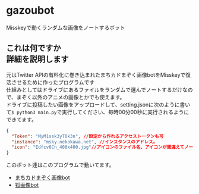 # gazoubot
Misskeyで動くランダムな画像をノートするボット
## これは何ですか<br>詳細を説明します
元はTwitter APIの有料化に巻き込まれたまちカドまぞく画像botをMisskeyで復活させるために作ったプログラムです<br>
仕組みとしてはドライブにあるファイルをランダムで選んでノートするだけなので、まぞく以外のアニメの画像とかでも使えます。<br>
ドライブに投稿したい画像をアップロードして、setting.jsonに次のように書いて`$ python3 main.py`で実行してください、毎時00分00秒に実行されるようにできてます。
```json
{
  "Token": "MyM1ssk3yT0k3n", //設定から作れるアクセストークンも可
  "instance": "msky.nekokawa.net", //インスタンスのアドレス。
  "icon": "Edfcv6Cn_400x400.jpg"//アイコンのファイル名、アイコンが間違えてノートされるのを防ぎます
}
```
このボット達はこのプログラムで動いてます。
- [まちカドまぞく画像bot](https://msky.nekokawa.net/@syamisyamibot)
- [狐画像bot](https://msky.nekokawa.net/@FoxBot)